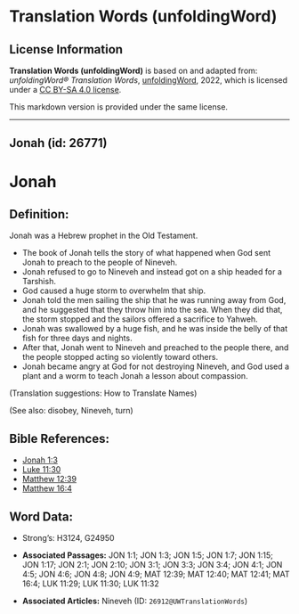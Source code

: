 # Translation Words (unfoldingWord)

## License Information

**Translation Words (unfoldingWord)** is based on and adapted from: _unfoldingWord® Translation Words_, [unfoldingWord](https://unfoldingword.org/utw), 2022, which is licensed under a [CC BY-SA 4.0 license](https://creativecommons.org/licenses/by-sa/4.0/legalcode.en).

This markdown version is provided under the same license.



--------------------------------

## Jonah (id: 26771)

Jonah
=====

Definition:
-----------

Jonah was a Hebrew prophet in the Old Testament.

* The book of Jonah tells the story of what happened when God sent Jonah to preach to the people of Nineveh.
* Jonah refused to go to Nineveh and instead got on a ship headed for a Tarshish.
* God caused a huge storm to overwhelm that ship.
* Jonah told the men sailing the ship that he was running away from God, and he suggested that they throw him into the sea. When they did that, the storm stopped and the sailors offered a sacrifice to Yahweh.
* Jonah was swallowed by a huge fish, and he was inside the belly of that fish for three days and nights.
* After that, Jonah went to Nineveh and preached to the people there, and the people stopped acting so violently toward others.
* Jonah became angry at God for not destroying Nineveh, and God used a plant and a worm to teach Jonah a lesson about compassion.

(Translation suggestions: How to Translate Names)

(See also: disobey, Nineveh, turn)

Bible References:
-----------------

* [Jonah 1:3](https://ref.ly/Jonah1:3)
* [Luke 11:30](https://ref.ly/Luke11:30)
* [Matthew 12:39](https://ref.ly/Matt12:39)
* [Matthew 16:4](https://ref.ly/Matt16:4)

Word Data:
----------

* Strong’s: H3124, G24950

* **Associated Passages:** JON 1:1; JON 1:3; JON 1:5; JON 1:7; JON 1:15; JON 1:17; JON 2:1; JON 2:10; JON 3:1; JON 3:3; JON 3:4; JON 4:1; JON 4:5; JON 4:6; JON 4:8; JON 4:9; MAT 12:39; MAT 12:40; MAT 12:41; MAT 16:4; LUK 11:29; LUK 11:30; LUK 11:32
* **Associated Articles:** Nineveh (ID: `26912@UWTranslationWords`)

